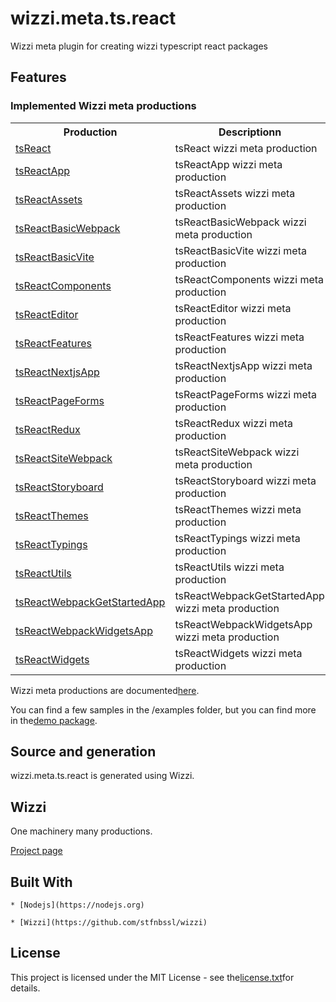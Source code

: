 # wizzi.meta.ts.react

Wizzi meta plugin for creating wizzi typescript react packages


## Features
### Implemented Wizzi meta productions

<table>
<tr>
<th>Production<th>Descriptionn</tr>
<tr>
<td>
<a href https://github.com//wizzi.meta.ts.react/tree/master/.wizzi/ittf/lib/wizzi/productions/tsReact.wfproduction.ittf>tsReact</a><td>tsReact wizzi meta production</td>
</tr>
<tr>
<td>
<a href https://github.com//wizzi.meta.ts.react/tree/master/.wizzi/ittf/lib/wizzi/productions/tsReactApp.wfproduction.ittf>tsReactApp</a><td>tsReactApp wizzi meta production</td>
</tr>
<tr>
<td>
<a href https://github.com//wizzi.meta.ts.react/tree/master/.wizzi/ittf/lib/wizzi/productions/tsReactAssets.wfproduction.ittf>tsReactAssets</a><td>tsReactAssets wizzi meta production</td>
</tr>
<tr>
<td>
<a href https://github.com//wizzi.meta.ts.react/tree/master/.wizzi/ittf/lib/wizzi/productions/tsReactBasicWebpack.wfproduction.ittf>tsReactBasicWebpack</a><td>tsReactBasicWebpack wizzi meta production</td>
</tr>
<tr>
<td>
<a href https://github.com//wizzi.meta.ts.react/tree/master/.wizzi/ittf/lib/wizzi/productions/tsReactBasicVite.wfproduction.ittf>tsReactBasicVite</a><td>tsReactBasicVite wizzi meta production</td>
</tr>
<tr>
<td>
<a href https://github.com//wizzi.meta.ts.react/tree/master/.wizzi/ittf/lib/wizzi/productions/tsReactComponents.wfproduction.ittf>tsReactComponents</a><td>tsReactComponents wizzi meta production</td>
</tr>
<tr>
<td>
<a href https://github.com//wizzi.meta.ts.react/tree/master/.wizzi/ittf/lib/wizzi/productions/tsReactEditor.wfproduction.ittf>tsReactEditor</a><td>tsReactEditor wizzi meta production</td>
</tr>
<tr>
<td>
<a href https://github.com//wizzi.meta.ts.react/tree/master/.wizzi/ittf/lib/wizzi/productions/tsReactFeatures.wfproduction.ittf>tsReactFeatures</a><td>tsReactFeatures wizzi meta production</td>
</tr>
<tr>
<td>
<a href https://github.com//wizzi.meta.ts.react/tree/master/.wizzi/ittf/lib/wizzi/productions/tsReactNextjsApp.wfproduction.ittf>tsReactNextjsApp</a><td>tsReactNextjsApp wizzi meta production</td>
</tr>
<tr>
<td>
<a href https://github.com//wizzi.meta.ts.react/tree/master/.wizzi/ittf/lib/wizzi/productions/tsReactPageForms.wfproduction.ittf>tsReactPageForms</a><td>tsReactPageForms wizzi meta production</td>
</tr>
<tr>
<td>
<a href https://github.com//wizzi.meta.ts.react/tree/master/.wizzi/ittf/lib/wizzi/productions/tsReactRedux.wfproduction.ittf>tsReactRedux</a><td>tsReactRedux wizzi meta production</td>
</tr>
<tr>
<td>
<a href https://github.com//wizzi.meta.ts.react/tree/master/.wizzi/ittf/lib/wizzi/productions/tsReactSiteWebpack.wfproduction.ittf>tsReactSiteWebpack</a><td>tsReactSiteWebpack wizzi meta production</td>
</tr>
<tr>
<td>
<a href https://github.com//wizzi.meta.ts.react/tree/master/.wizzi/ittf/lib/wizzi/productions/tsReactStoryboard.wfproduction.ittf>tsReactStoryboard</a><td>tsReactStoryboard wizzi meta production</td>
</tr>
<tr>
<td>
<a href https://github.com//wizzi.meta.ts.react/tree/master/.wizzi/ittf/lib/wizzi/productions/tsReactThemes.wfproduction.ittf>tsReactThemes</a><td>tsReactThemes wizzi meta production</td>
</tr>
<tr>
<td>
<a href https://github.com//wizzi.meta.ts.react/tree/master/.wizzi/ittf/lib/wizzi/productions/tsReactTypings.wfproduction.ittf>tsReactTypings</a><td>tsReactTypings wizzi meta production</td>
</tr>
<tr>
<td>
<a href https://github.com//wizzi.meta.ts.react/tree/master/.wizzi/ittf/lib/wizzi/productions/tsReactUtils.wfproduction.ittf>tsReactUtils</a><td>tsReactUtils wizzi meta production</td>
</tr>
<tr>
<td>
<a href https://github.com//wizzi.meta.ts.react/tree/master/.wizzi/ittf/lib/wizzi/productions/tsReactWebpackGetStartedApp.wfproduction.ittf>tsReactWebpackGetStartedApp</a><td>tsReactWebpackGetStartedApp wizzi meta production</td>
</tr>
<tr>
<td>
<a href https://github.com//wizzi.meta.ts.react/tree/master/.wizzi/ittf/lib/wizzi/productions/tsReactWebpackWidgetsApp.wfproduction.ittf>tsReactWebpackWidgetsApp</a><td>tsReactWebpackWidgetsApp wizzi meta production</td>
</tr>
<tr>
<td>
<a href https://github.com//wizzi.meta.ts.react/tree/master/.wizzi/ittf/lib/wizzi/productions/tsReactWidgets.wfproduction.ittf>tsReactWidgets</a><td>tsReactWidgets wizzi meta production</td>
</tr>
</table>



<p>Wizzi meta productions are documented<a href="https://stfnbssl.github.io/wizzi/docs/wizziplugins.html">here</a>.</p>



<p>You can find a few samples in the /examples folder, but you can find more in the<a href="https://github.com/wizzifactory/wizzi/tree/master/packages/wizzi-demo/.wizzi/ittf/examples/advanced/plugins">demo package</a>.</p>

## Source and generation
wizzi.meta.ts.react is generated using Wizzi.


## Wizzi

One machinery many productions.



<p><a href="https://stfnbssl.github.io/wizzi">Project page</a></p>

## Built With
    * [Nodejs](https://nodejs.org)
    
    * [Wizzi](https://github.com/stfnbssl/wizzi)
    

## License

<p>This project is licensed under the MIT License - see the<a href="license.txt">license.txt</a>for details.</p>

